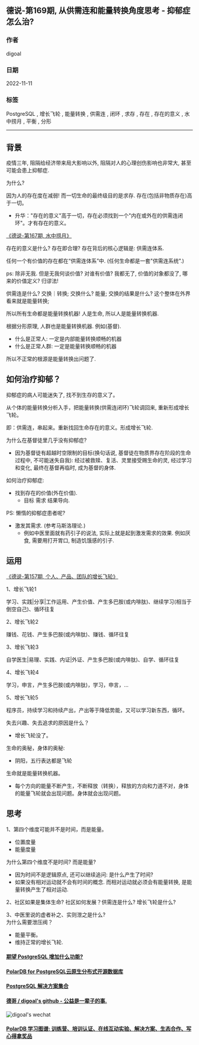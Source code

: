 ## 德说-第169期, 从供需连和能量转换角度思考 - 抑郁症怎么治?        
       
### 作者         
digoal          
                
### 日期                
2022-11-11                
                
### 标签                
PostgreSQL , 增长飞轮 , 能量转换 , 供需连 , 闭环 , 求存 , 存在 , 存在的意义 , 水中捞月 , 平衡 , 分形        
                
----                
                
## 背景      
疫情三年, 阻隔给经济带来局大影响以外, 阻隔对人的心理创伤影响也非常大, 甚至可能会患上抑郁症.       
    
为什么?     
    
因为人的存在度在减弱! 而一切生命的最终级目的是求存. 存在(包括非物质存在)高于一切。      
- 升华："存在的意义"高于一切，存在必须找到一个"内在或外在的供需连闭环"。才有存在的意义。      
    
[《德说-第167期, 水中捞月》](../202210/20221027_01.md)      
    
存在的意义是什么? 存在即合理? 存在背后的核心逻辑是: 供需连体系.      
    
任何一个有价值的存在都在“供需连体系”中. (任何生命都是一套"供需连系统".)     
    
ps: 除非无我. 但是无我何谈价值? 对谁有价值? 我都无了, 价值的对象都没了, 哪来的价值定义? 归谬法!       
    
供需连是什么? 交换｜转换;  交换什么? 能量;  交换的结果是什么? 这个整体在外界看来就是能量转换;       
    
所以所有生命都是能量转换机器! 人是生命, 所以人是能量转换机器.    
    
根据分形原理, 人群也是能量转换机器.  例如(基督).       
    
- 什么是正常人: 一定是内部能量转换顺畅的机器       
- 什么是正常人群: 一定是能量转换顺畅的机器      
    
    
所以不正常的根源是能量转换出问题了.       
    
    
## 如何治疗抑郁？    
抑郁症的病人可能迷失了, 找不到生存的意义了。     
    
从个体的能量转换分析入手，把能量转换(供需连闭环)飞轮调回来, 重新形成增长飞轮。     
    
即：供需连，串起来。重新找回生命存在的意义。形成增长飞轮.       
    
为什么在基督徒里几乎没有抑郁症?    
- 因为基督徒有超越时空限制的目标(换句话说, 基督徒在物质界存在阶段的生命过程中, 不可能迷失自我): 经过被救赎、复活、灵里接受赐生命的灵, 经过学习和变化, 最终在基督再临时, 成为基督的身体.      
    
如何治疗抑郁症:     
- 找到存在的价值(外在价值).      
    - 目标 需求 结果导向.      
    
PS: 懒惰的抑郁症患者呢?  
- 激发其需求. (参考马斯洛理论.)  
    - 例如中医里面就有药引子的说法, 实际上就是起到激发需求的效果. 例如厌食, 需要用打开胃口, 制造饥饿感的引子.   
    
## 运用     
[《德说-第157期, 个人、产品、团队的增长飞轮》](../202210/20221007_03.md)      
    
    
1、增长飞轮1    
    
学习、实践|分享|工作运用、产生价值、产生多巴胺(或内啡肽)、继续学习(相当于倒空自己)、循环往复    
    
2、增长飞轮2    
    
赚钱、花钱、产生多巴胺(或内啡肽)、赚钱、循环往复    
    
3、增长飞轮3    
    
自学医生|易理、实践、内证|外证、产生多巴胺(或内啡肽)、自学、循环往复    
    
4、增长飞轮4    
    
学习，申言，产生多巴胺(或内啡肽)，学习，申言，...     
    
5、增长飞轮5    
    
程序员，持续学习和持续产出，产出等于降低势能，又可以学习新东西，循环。    
    
失去兴趣、失去追求的原因是什么？    
- 增长飞轮没了。    
    
    
生命的奥秘，身体的奥秘:     
- 阴阳，五行表达都是飞轮    
    
生命就是能量转换机器。    
- 每个方向的能量不断产生，不断释放（转换），释放的方向和力道不对，身体的能量飞轮就会出现问题。身体就会出现问题。    
    
## 思考    
1、第四个维度可能并不是时间，而是能量。    
- 位置度量    
- 能量度量    
  
为什么第四个维度不是时间? 而是能量?   
- 因为时间不是逻辑原点, 还可以继续追问: 是什么产生了时间?   
- 如果没有相对运动就不会有时间的概念. 而相对运动就必须会有能量转换, 是能量转换产生了相对运动.    
    
2、社区如果是集体生命? 社区如何发展？供需连是什么? 增长飞轮是什么?     
    
3、中医里说的虚者补之、实则泄之是什么?     
为什么需要泄压阀？    
- 能量平衡。    
- 维持正常的增长飞轮.      
    
    
    
#### [期望 PostgreSQL 增加什么功能?](https://github.com/digoal/blog/issues/76 "269ac3d1c492e938c0191101c7238216")  
    
    
#### [PolarDB for PostgreSQL云原生分布式开源数据库](https://github.com/ApsaraDB/PolarDB-for-PostgreSQL "57258f76c37864c6e6d23383d05714ea")  
    
    
#### [PostgreSQL 解决方案集合](https://yq.aliyun.com/topic/118 "40cff096e9ed7122c512b35d8561d9c8")  
    
    
#### [德哥 / digoal's github - 公益是一辈子的事.](https://github.com/digoal/blog/blob/master/README.md "22709685feb7cab07d30f30387f0a9ae")  
    
    
![digoal's wechat](../pic/digoal_weixin.jpg "f7ad92eeba24523fd47a6e1a0e691b59")  
    
  
#### [PolarDB 学习图谱: 训练营、培训认证、在线互动实验、解决方案、生态合作、写心得拿奖品](https://www.aliyun.com/database/openpolardb/activity "8642f60e04ed0c814bf9cb9677976bd4")
  
